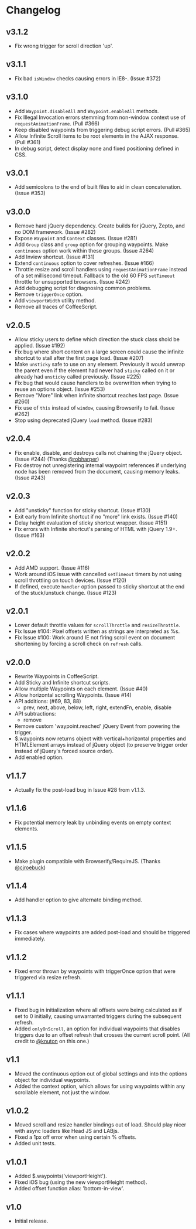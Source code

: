 # Changelog

## v3.1.2

- Fix wrong trigger for scroll direction 'up'.

## v3.1.1

- Fix bad `isWindow` checks causing errors in IE8-. (Issue #372)

## v3.1.0

- Add `Waypoint.disableAll` and `Waypoint.enableAll` methods.
- Fix Illegal Invocation errors stemming from non-window context use of `requestAnimationFrame`. (Pull #366)
- Keep disabled waypoints from triggering debug script errors. (Pull #365)
- Allow Infinite Scroll items to be root elements in the AJAX response. (Pull #361)
- In debug script, detect display none and fixed positioning defined in CSS.

## v3.0.1

- Add semicolons to the end of built files to aid in clean concatenation. (Issue #353)

## v3.0.0

- Remove hard jQuery dependency. Create builds for jQuery, Zepto, and no DOM framework. (Issue #282)
- Expose `Waypoint` and `Context` classes. (Issue #281)
- Add `Group` class and `group` option for grouping waypoints. Make `continuous` option work within these groups. (Issue #264)
- Add Inview shortcut. (Issue #131)
- Extend `continuous` option to cover refreshes. (Issue #166)
- Throttle resize and scroll handlers using `requestAnimationFrame` instead of a set millisecond timeout. Fallback to the old 60 FPS `setTimeout` throttle for unsupported browsers. (Issue #242)
- Add debugging script for diagnosing common problems.
- Remove `triggerOnce` option.
- Add `viewportWidth` utility method.
- Remove all traces of CoffeeScript.

## v2.0.5

- Allow sticky users to define which direction the stuck class shold be applied. (Issue #192)
- Fix bug where short content on a large screen could cause the infinite shortcut to stall after the first page load. (Issue #207)
- Make `unsticky` safe to use on any element. Previously it would unwrap the parent even if the element had never had `sticky` called on it or already had `unsticky` called previously. (Issue #225)
- Fix bug that would cause handlers to be overwritten when trying to reuse an options object. (Issue #253)
- Remove "More" link when infinite shortcut reaches last page. (Issue #260)
- Fix use of `this` instead of `window`, causing Browserify to fail. (Issue #262)
- Stop using deprecated jQuery `load` method. (Issue #283)

## v2.0.4

- Fix enable, disable, and destroys calls not chaining the jQuery object. (Issue #244) (Thanks [@robharper](https://github.com/robharper))
- Fix destroy not unregistering internal waypoint references if underlying node has been removed from the document, causing memory leaks. (Issue #243)

## v2.0.3

- Add "unsticky" function for sticky shortcut. (Issue #130)
- Exit early from Infinite shortcut if no "more" link exists. (Issue #140)
- Delay height evaluation of sticky shortcut wrapper. (Issue #151)
- Fix errors with Infinite shortcut's parsing of HTML with jQuery 1.9+. (Issue #163)


## v2.0.2

- Add AMD support. (Issue #116)
- Work around iOS issue with cancelled `setTimeout` timers by not using scroll throttling on touch devices. (Issue #120)
- If defined, execute `handler` option passed to sticky shortcut at the end of the stuck/unstuck change. (Issue #123)

## v2.0.1

- Lower default throttle values for `scrollThrottle` and `resizeThrottle`.
- Fix Issue #104: Pixel offsets written as strings are interpreted as %s.
- Fix Issue #100: Work around IE not firing scroll event on document shortening by forcing a scroll check on `refresh` calls.

## v2.0.0

- Rewrite Waypoints in CoffeeScript.
- Add Sticky and Infinite shortcut scripts.
- Allow multiple Waypoints on each element. (Issue #40)
- Allow horizontal scrolling Waypoints. (Issue #14)
- API additions: (#69, 83, 88)
    - prev, next, above, below, left, right, extendFn, enable, disable
- API subtractions:
    - remove
- Remove custom 'waypoint.reached' jQuery Event from powering the trigger.
- $.waypoints now returns object with vertical+horizontal properties and HTMLElement arrays instead of jQuery object (to preserve trigger order instead of jQuery's forced source order).
- Add enabled option.

## v1.1.7

- Actually fix the post-load bug in Issue #28 from v1.1.3.

## v1.1.6

- Fix potential memory leak by unbinding events on empty context elements.

## v1.1.5

- Make plugin compatible with Browserify/RequireJS. (Thanks [@cjroebuck](https://github.com/cjroebuck))

## v1.1.4

- Add handler option to give alternate binding method.
  
## v1.1.3

- Fix cases where waypoints are added post-load and should be triggered immediately.
  
## v1.1.2

- Fixed error thrown by waypoints with triggerOnce option that were triggered via resize refresh.

## v1.1.1

- Fixed bug in initialization where all offsets were being calculated as if set to 0 initially, causing unwarranted triggers during the subsequent refresh.
- Added `onlyOnScroll`, an option for individual waypoints that disables triggers due to an offset refresh that crosses the current scroll point. (All credit to [@knuton](https://github.com/knuton) on this one.)

## v1.1

- Moved the continuous option out of global settings and into the options
  object for individual waypoints.
- Added the context option, which allows for using waypoints within any
  scrollable element, not just the window.

## v1.0.2

- Moved scroll and resize handler bindings out of load.  Should play nicer with async loaders like Head JS and LABjs.
- Fixed a 1px off error when using certain % offsets.
- Added unit tests.

## v1.0.1

- Added $.waypoints('viewportHeight').
- Fixed iOS bug (using the new viewportHeight method).
- Added offset function alias: 'bottom-in-view'.

## v1.0

- Initial release.
